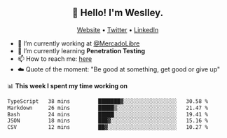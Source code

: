 <h2 align="center">👋 Hello! I'm Weslley.</h2>
<p align="center">
  <a href="http://weslleyneri.com.br">Website</a> •
  <a href="https://twitter.com/Weslley_Neri">Twitter</a> •
  <a href="https://www.linkedin.com/in/weslley-neri-3658908b">LinkedIn</a>
</p>


- 🔭 I’m currently working at [@MercadoLibre](https://github.com/mercadolibre)
- 🌱 I’m currently learning **Penetration Testing**
- 📫 How to reach me: [here](mailto:weslley39@gmail.com)
- ☁️ Quote of the moment: "Be good at something, get good or give up"

📊 **This week I spent my time working on**
<!--START_SECTION:waka-->

```txt
TypeScript   38 mins         ███████▓░░░░░░░░░░░░░░░░░   30.58 %
Markdown     26 mins         █████▒░░░░░░░░░░░░░░░░░░░   21.47 %
Bash         24 mins         █████░░░░░░░░░░░░░░░░░░░░   19.41 %
JSON         18 mins         ███▓░░░░░░░░░░░░░░░░░░░░░   15.16 %
CSV          12 mins         ██▓░░░░░░░░░░░░░░░░░░░░░░   10.27 %
```

<!--END_SECTION:waka-->

<!-- Inspired by https://github.com/gruselhaus/gruselhaus -->